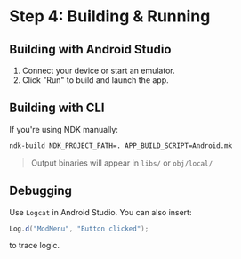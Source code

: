 # Step 4: Building & Running

## Building with Android Studio

1. Connect your device or start an emulator.
2. Click "Run" to build and launch the app.

## Building with CLI

If you're using NDK manually:

```bash
ndk-build NDK_PROJECT_PATH=. APP_BUILD_SCRIPT=Android.mk
```

> Output binaries will appear in `libs/` or `obj/local/`

## Debugging

Use `Logcat` in Android Studio. You can also insert:

```java
Log.d("ModMenu", "Button clicked");
```

to trace logic.

